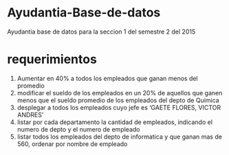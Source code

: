 # Ayudantia-Base-de-datos
Ayudantia base de datos para la seccion 1 del semestre 2 del 2015

# requerimientos
1. Aumentar en 40% a todos los empleados que ganan menos del promedio  
2. modificar el sueldo de los empleados en un 20% de aquellos que ganen menos que el sueldo promedio de los empleados del depto de Quimica  
3. desplegar a todos los empleados cuyo jefe es ‘GAETE FLORES, VICTOR ANDRES’  
4. listar por cada departamento la cantidad de empleados,  indicando el numero de depto y el numero de empleado  
5. listar todos los empleados del depto de informatica y que ganan mas de 560, ordenar por nombre de empleado  

